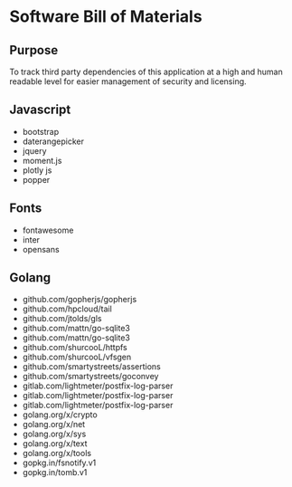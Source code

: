 <!--
SPDX-FileCopyrightText: 2021 Lightmeter <hello@lightmeter.io>
SPDX-License-Identifier: AGPL-3.0-only
-->

# Software Bill of Materials

## Purpose

To track third party dependencies of this application at a high and human readable level for easier management of security and licensing.

## Javascript

- bootstrap
- daterangepicker
- jquery
- moment.js
- plotly js
- popper

## Fonts

- fontawesome
- inter
- opensans

## Golang

- github.com/gopherjs/gopherjs
- github.com/hpcloud/tail
- github.com/jtolds/gls
- github.com/mattn/go-sqlite3
- github.com/mattn/go-sqlite3
- github.com/shurcooL/httpfs
- github.com/shurcooL/vfsgen
- github.com/smartystreets/assertions
- github.com/smartystreets/goconvey
- gitlab.com/lightmeter/postfix-log-parser
- gitlab.com/lightmeter/postfix-log-parser
- gitlab.com/lightmeter/postfix-log-parser
- golang.org/x/crypto
- golang.org/x/net
- golang.org/x/sys
- golang.org/x/text
- golang.org/x/tools
- gopkg.in/fsnotify.v1
- gopkg.in/tomb.v1

